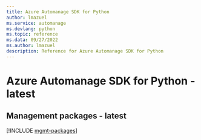 ```yaml
---
title: Azure Automanage SDK for Python
author: lmazuel
ms.service: automanage
ms.devlang: python
ms.topic: reference
ms.data: 09/27/2022
ms.author: lmazuel
description: Reference for Azure Automanage SDK for Python
---
```

# Azure Automanage SDK for Python - latest

## Management packages - latest
[!INCLUDE [mgmt-packages](automanage-mgmt-index.md)]